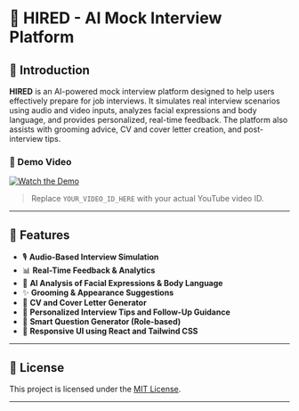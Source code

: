 # 🎤 HIRED - AI Mock Interview Platform

## 📌 Introduction

**HIRED** is an AI-powered mock interview platform designed to help users effectively prepare for job interviews. It simulates real interview scenarios using audio and video inputs, analyzes facial expressions and body language, and provides personalized, real-time feedback. The platform also assists with grooming advice, CV and cover letter creation, and post-interview tips.

### 🎥 Demo Video

[![Watch the Demo](https://img.youtube.com/vi/YOUR_VIDEO_ID_HERE/0.jpg)](https://www.youtube.com/watch?v=YOUR_VIDEO_ID_HERE)

> Replace `YOUR_VIDEO_ID_HERE` with your actual YouTube video ID.

---

## 🚀 Features

- 🎙️ **Audio-Based Interview Simulation**  
- 📊 **Real-Time Feedback & Analytics**  
- 🤖 **AI Analysis of Facial Expressions & Body Language**  
- ✨ **Grooming & Appearance Suggestions**  
- 📄 **CV and Cover Letter Generator**  
- 📌 **Personalized Interview Tips and Follow-Up Guidance**  
- 🧠 **Smart Question Generator (Role-based)**  
- 📱 **Responsive UI using React and Tailwind CSS**

---

## 📃 License

This project is licensed under the [MIT License](LICENSE).

---

